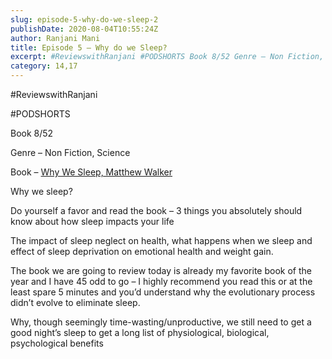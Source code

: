 ```yaml
---
slug: episode-5-why-do-we-sleep-2
publishDate: 2020-08-04T10:55:24Z
author: Ranjani Mani
title: Episode 5 – Why do we Sleep? 
excerpt: #ReviewswithRanjani #PODSHORTS Book 8/52 Genre – Non Fiction, Science Book – Why We Sleep, Matthew Walker Why we sleep? Do yourself a favor and read the book – 3 things you absolutely should know about how sleep impacts your life The impact of sleep neglect on health, what happens when we sleep and effect of  ... 
category: 14,17
---
```


#ReviewswithRanjani

#PODSHORTS

Book 8/52

Genre – Non Fiction, Science

Book – [Why We Sleep, Matthew Walker](https://www.amazon.in/Why-We-Sleep-Matthew-Walker/dp/0141983760/ref=sr%5F1%5F1?adgrpid=58370888389&dchild=1&ext%5Fvrnc=hi&gclid=CjwKCAjwjqT5BRAPEiwAJlBuBc2r-HK5FciNiqPUcGnn8TsgU42lsvUcixey93WgIYHdI8zzG7RYpBoCGsAQAvD%5FBwE&hvadid=426078173718&hvdev=c&hvlocphy=9062010&hvnetw=g&hvqmt=e&hvrand=17470453406165312106&hvtargid=kwd-317940373388&hydadcr=23639%5F1979266&keywords=why+do+we+sleep&qid=1596534582&sr=8-1&tag=googinhydr1-21)

Why we sleep?

Do yourself a favor and read the book – 3 things you absolutely should know about how sleep impacts your life

The impact of sleep neglect on health, what happens when we sleep and effect of sleep deprivation on emotional health and weight gain.

The book we are going to review today is already my favorite book of the year and I have 45 odd to go – I highly recommend you read this or at the least spare 5 minutes and you’d understand why the evolutionary process didn’t evolve to eliminate sleep.

Why, though seemingly time-wasting/unproductive, we still need to get a good night’s sleep to get a long list of physiological, biological, psychological benefits